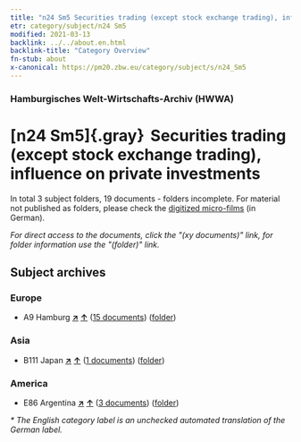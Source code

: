 ```yaml
---
title: "n24 Sm5 Securities trading (except stock exchange trading), influence on private investments"
etr: category/subject/n24 Sm5
modified: 2021-03-13
backlink: ../../about.en.html
backlink-title: "Category Overview"
fn-stub: about
x-canonical: https://pm20.zbw.eu/category/subject/s/n24_Sm5
---
```


### Hamburgisches Welt-Wirtschafts-Archiv (HWWA)
# [n24 Sm5]{.gray}&#8201; Securities trading (except stock exchange trading), influence on private investments&#160; 





In total 3 subject folders, 19 documents - folders incomplete.
For material not published as folders, please check the [digitized micro-films](/film/h1_sh.de.html) (in German).

_For direct access to the documents, click the "(xy documents)" link, for folder information use the "(folder)" link._

## Subject archives



### Europe

- A9 Hamburg [**&nearr;**](../../../geo/i/140905/about.en.html "Hamburg (all folders)") [**&uarr;**](../../../geo/about.en.html#A9 "Country category system") (<a href="https://pm20.zbw.eu/dfgview/sh/140905,145364" title="about: Hamburg : Securities trading (except stock exchange trading), influence on private investments" target="_blank">15 documents</a>) ([folder](../../../../folder/sh/1409xx/140905/1453xx/145364/about.en.html))

### Asia

- B111 Japan [**&nearr;**](../../../geo/i/141272/about.en.html "Japan (all folders)") [**&uarr;**](../../../geo/about.en.html#B111 "Country category system") (<a href="https://pm20.zbw.eu/dfgview/sh/141272,145364" title="about: Japan : Securities trading (except stock exchange trading), influence on private investments" target="_blank">1 documents</a>) ([folder](../../../../folder/sh/1412xx/141272/1453xx/145364/about.en.html))

### America

- E86 Argentina [**&nearr;**](../../../geo/i/141692/about.en.html "Argentina (all folders)") [**&uarr;**](../../../geo/about.en.html#E86 "Country category system") (<a href="https://pm20.zbw.eu/dfgview/sh/141692,145364" title="about: Argentina : Securities trading (except stock exchange trading), influence on private investments" target="_blank">3 documents</a>) ([folder](../../../../folder/sh/1416xx/141692/1453xx/145364/about.en.html))


_* The English category label is an unchecked automated translation of the German label._

